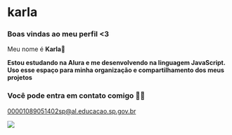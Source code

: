 # karla

### Boas vindas ao meu perfil <3

Meu nome é **Karla**💜

**Estou estudando na Alura e me desenvolvendo na linguagem JavaScript.**
**Uso esse espaço para minha organização e compartilhamento dos meus projetos**

### Você pode entra em contato comigo 🌈🌻

00001089051402sp@al.educacao.sp.gov.br


![](https://i.giphy.com/media/v1.Y2lkPTc5MGI3NjExcGozazlsZGU0M3E3dmRmejgzamhndHd4cWVhcnRmbGJianQ4dDNrOSZlcD12MV9pbnRlcm5hbF9naWZfYnlfaWQmY3Q9Zw/14d8Aj81ffgnQY/giphy.gif)

